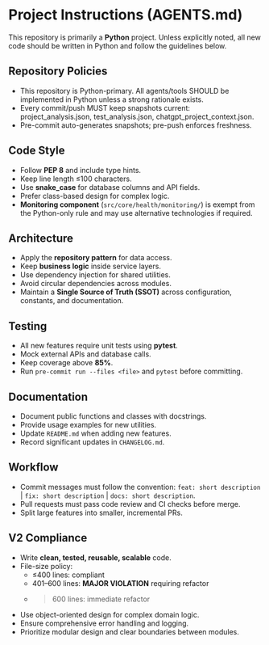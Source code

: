 # Project Instructions (AGENTS.md)

This repository is primarily a **Python** project. Unless explicitly noted, all new code should be written in Python and follow the guidelines below.

## Repository Policies
- This repository is Python-primary. All agents/tools SHOULD be implemented in Python unless a strong rationale exists.
- Every commit/push MUST keep snapshots current: project_analysis.json, test_analysis.json, chatgpt_project_context.json.
- Pre-commit auto-generates snapshots; pre-push enforces freshness.

## Code Style
- Follow **PEP 8** and include type hints.
- Keep line length ≤100 characters.
- Use **snake_case** for database columns and API fields.
- Prefer class-based design for complex logic.
- **Monitoring component** (`src/core/health/monitoring/`) is exempt from the Python-only rule and may use alternative technologies if required.

## Architecture
- Apply the **repository pattern** for data access.
- Keep **business logic** inside service layers.
- Use dependency injection for shared utilities.
- Avoid circular dependencies across modules.
- Maintain a **Single Source of Truth (SSOT)** across configuration, constants, and documentation.

## Testing
- All new features require unit tests using **pytest**.
- Mock external APIs and database calls.
- Keep coverage above **85%**.
- Run `pre-commit run --files <file>` and `pytest` before committing.

## Documentation
- Document public functions and classes with docstrings.
- Provide usage examples for new utilities.
- Update `README.md` when adding new features.
- Record significant updates in `CHANGELOG.md`.

## Workflow
- Commit messages must follow the convention:
  `feat: short description` | `fix: short description` | `docs: short description`.
- Pull requests must pass code review and CI checks before merge.
- Split large features into smaller, incremental PRs.

## V2 Compliance
- Write **clean, tested, reusable, scalable** code.
- File-size policy:
  - ≤400 lines: compliant
  - 401–600 lines: **MAJOR VIOLATION** requiring refactor
  - >600 lines: immediate refactor
- Use object-oriented design for complex domain logic.
- Ensure comprehensive error handling and logging.
- Prioritize modular design and clear boundaries between modules.
